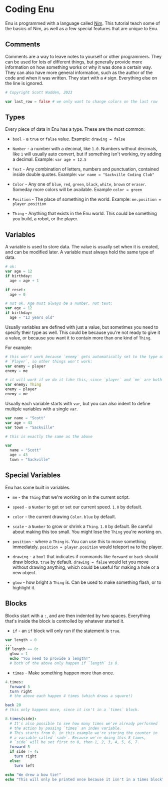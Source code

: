 # Coding Enu

Enu is programmed with a language called [Nim](https://nim-lang.org). This tutorial teach some of the 
basics of Nim, as well as a few special features that are unique to Enu.

## Comments

Comments are a way to leave notes to yourself or other programmers. They can be 
used for lots of different things, but generally provide more information on how 
something works or why it was done a certain way. They can also have more 
general information, such as the author of the code and when it was written. 
They start with a `#` sign. Everything else on the line is ignored.

```nim
# Copyright Scott Wadden, 2023

var last_row = false # we only want to change colors on the last row
```

## Types

Every piece of data in Enu has a type. These are the most common:

- `bool` - a `true` or `false` value. Example: `drawing = false`

- `Number` - a number with a decimal, like `1.0`. Numbers without decimals, like 
  `1` will usually auto convert, but if something isn't working, try adding a 
  decimal. Example: `var age = 12.5`

- `Text` - Any combination of letters, numbers and punctuation, contained inside 
  double quotes. Example: `var name = "Sackville Coding Club"`

- `Color` - Any one of `blue`, `red`, `green`, `black`, `white`, `brown` or 
  `eraser`. Someday more colors will be available. Example `color = green`

- `Position` - The place of something in the world. Example: 
  `me.position = player.position`

- `Thing` - Anything that exists in the Enu world. This could be something you 
  build, a robot, or the player.

<div style="page-break-after: always;"></div>

## Variables

A variable is used to store data. The value is usually set when it is created, 
and can be modified later. A variable must always hold the same type of data.

```nim
# ok:
var age = 12
if birthday:
  age = age + 1

if reset:
  age = 0

# not ok. Age must always be a number, not text:
var age = 12
if birthday:
  age = "13 years old"                          
```

Usually variables are defined with just a value, but sometimes you need to 
specify their type as well. This could be because you're not ready to give it a 
value, or because you want it to contain more than one kind of `Thing`.

For example:

```nim
# this won't work because `enemy` gets automatically set to the type of 
# `Player`, so other things won't work:
var enemy = player
enemy = me

# it will work if we do it like this, since `player` and `me` are both `Thing`
var enemy: Thing
enemy = player
enemy = me
```

<div style="page-break-after: always;"></div>

Usually each variable starts with `var`, but you can also indent to define 
multiple variables with a single `var`.

```nim
var name = "Scott"
var age = 43
var town = "Sackville"

# this is exactly the same as the above

var
  name = "Scott"
  age = 43
  town = "Sackville"
```

## Special Variables

Enu has some built in variables.

- `me` - the `Thing` that we're working on in the current script.

- `speed` - a `Number` to get or set our current speed. `1.0` by default.

- `color` - the current drawing `Color`. `blue` by default.

- `scale` - a `Number` to grow or shrink a `Thing`. `1.0` by default. Be careful 
  about making this too small. You might lose the `Thing` you're working on.

- `position` - where a `Thing` is. You can use this to move something 
  immediately. `position = player.position` would teleport `me` to the player.

- `drawing` - a `bool` that indicates if commands like `forward` or `back` should 
  draw blocks. `true` by default. `drawing = false` would let you move without 
  drawing anything, which could be useful for making a hole or a new object.

- `glow` - how bright a `Thing` is. Can be used to make something flash, or to 
  highlight it.

<div style="page-break-after: always;"></div>

## Blocks

Blocks start with a `:`, and are then indented by two spaces. Everything that's 
inside the block is controlled by whatever started it.

- `if` - an `if` block will only run if the statement is `true`.

```nim
var length = 0
...
if length == 0:
  glow = 1
  echo "You need to provide a length!"
  # both of the above only happen if `length` is 0.
```

- `times` - Make something happen more than once.

```nim
4.times:
  forward 5
  turn right
  # the above each happen 4 times (which draws a square!)

back 20
# this only happens once, since it isn't in a `times` block.

8.times(side):
  # It's also possible to see how many times we've already performed 
  # the action by passing `times` an index variable.
  # This starts from 0. in this example we're storing the counter in 
  # a variable called `side`. Because we're doing this 8 times, 
  # `side` will be set first to 0, then 1, 2, 3, 4, 5, 6, 7.
  forward 5
  if side != 4:
    turn right
  else:
    turn left

echo "We drew a bow tie!"
echo "This will only be printed once because it isn't in a times block"
```
  
